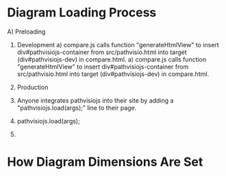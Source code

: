 # Diagram Loading Process

A) Preloading
 1) Development
  a) compare.js calls function "generateHtmlView" to insert div#pathvisiojs-container from src/pathvisio.html into target (div#pathvisiojs-dev) in compare.html.
  a) compare.js calls function "generateHtmlView" to insert div#pathvisiojs-container from src/pathvisio.html into target (div#pathvisiojs-dev) in compare.html.
 2) Production

1) Anyone integrates pathvisiojs into their site by adding a "pathvisiojs.load(args);" line to their page.

2) pathvisiojs.load(args); 
3) 
# How Diagram Dimensions Are Set


